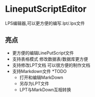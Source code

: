 # LineputScriptEditor
LPS编辑器,可以更方便的编写.lpt/.lps文件

## 亮点

* 更方便的编辑LinePutScript文件
* 支持表格模式 修改数据表/数据库更方便
* 支持修改LPT文档 可以很方便的制作文档
* 支持Markdown文件 *TODO
  - 打开和编辑MarkDown
  - 另存为LPT文件
  - LPT与MarkDown互相转换

